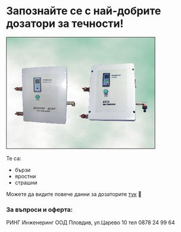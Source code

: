 # Запознайте се с най-добрите дозатори за течности!
![r](dt_family.jpg)

Те са:
- бързи
- яростни
- страшни

Можете да видите повече данни за дозаторите [тук](http://ring-bg.com/BG/devices_DT_bg.html)
:thinking:
### За въпроси и оферта:
РИНГ Инженеринг ООД
Пловдив, ул.Царево 10
тел 0878 24 99 64
